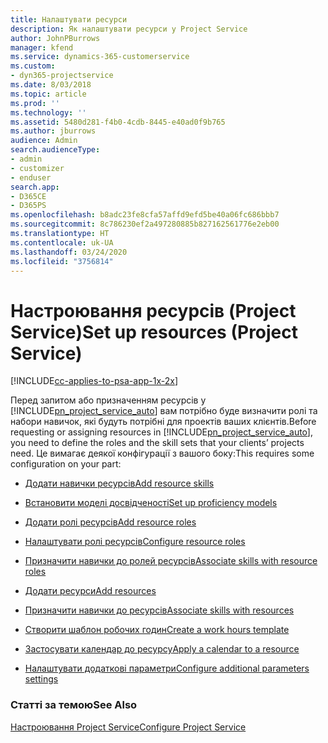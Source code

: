 ```yaml
---
title: Налаштувати ресурси
description: Як налаштувати ресурси у Project Service
author: JohnPBurrows
manager: kfend
ms.service: dynamics-365-customerservice
ms.custom:
- dyn365-projectservice
ms.date: 8/03/2018
ms.topic: article
ms.prod: ''
ms.technology: ''
ms.assetid: 5480d281-f4b0-4cdb-8445-e40ad0f9b765
ms.author: jburrows
audience: Admin
search.audienceType:
- admin
- customizer
- enduser
search.app:
- D365CE
- D365PS
ms.openlocfilehash: b8adc23fe8cfa57affd9efd5be40a06fc686bbb7
ms.sourcegitcommit: 8c786230ef2a497280885b827162561776e2eb00
ms.translationtype: HT
ms.contentlocale: uk-UA
ms.lasthandoff: 03/24/2020
ms.locfileid: "3756814"
---
```

# <a name="set-up-resources-project-service"></a><span data-ttu-id="c7206-103">Настроювання ресурсів (Project Service)</span><span class="sxs-lookup"><span data-stu-id="c7206-103">Set up resources (Project Service)</span></span>

[!INCLUDE[cc-applies-to-psa-app-1x-2x](../includes/cc-applies-to-psa-app-1x-2x.md)]

<span data-ttu-id="c7206-104">Перед запитом або призначенням ресурсів у [!INCLUDE[pn_project_service_auto](../includes/pn-project-service-auto.md)] вам потрібно буде визначити ролі та набори навичок, які будуть потрібні для проектів ваших клієнтів.</span><span class="sxs-lookup"><span data-stu-id="c7206-104">Before requesting or assigning resources in [!INCLUDE[pn_project_service_auto](../includes/pn-project-service-auto.md)], you need to define the roles and the skill sets that your clients’ projects need.</span></span> <span data-ttu-id="c7206-105">Це вимагає деякої конфігурації з вашого боку:</span><span class="sxs-lookup"><span data-stu-id="c7206-105">This requires some configuration on your part:</span></span>  
  
-   [<span data-ttu-id="c7206-106">Додати навички ресурсів</span><span class="sxs-lookup"><span data-stu-id="c7206-106">Add resource skills</span></span>](../project-service/add-resource-skills.md)  
  
-   [<span data-ttu-id="c7206-107">Встановити моделі досвідченості</span><span class="sxs-lookup"><span data-stu-id="c7206-107">Set up proficiency models</span></span>](../project-service/set-up-proficiency-models.md)  
  
-   [<span data-ttu-id="c7206-108">Додати ролі ресурсів</span><span class="sxs-lookup"><span data-stu-id="c7206-108">Add resource roles</span></span>](../project-service/add-resource-roles.md)  
  
-   [<span data-ttu-id="c7206-109">Налаштувати ролі ресурсів</span><span class="sxs-lookup"><span data-stu-id="c7206-109">Configure resource roles</span></span>](../project-service/configure-resource-roles.md)  
  
-   [<span data-ttu-id="c7206-110">Призначити навички до ролей ресурсів</span><span class="sxs-lookup"><span data-stu-id="c7206-110">Associate skills with resource roles</span></span>](../project-service/associate-skills-with-resource-roles.md)  
  
-   [<span data-ttu-id="c7206-111">Додати ресурси</span><span class="sxs-lookup"><span data-stu-id="c7206-111">Add resources</span></span>](../project-service/add-resources.md)  
  
-   [<span data-ttu-id="c7206-112">Призначити навички до ресурсів</span><span class="sxs-lookup"><span data-stu-id="c7206-112">Associate skills with resources</span></span>](../project-service/associate-skills-with-resources.md)  
  
-   [<span data-ttu-id="c7206-113">Створити шаблон робочих годин</span><span class="sxs-lookup"><span data-stu-id="c7206-113">Create a work hours template</span></span>](../project-service/create-work-hours-template.md)  
  
-   [<span data-ttu-id="c7206-114">Застосувати календар до ресурсу</span><span class="sxs-lookup"><span data-stu-id="c7206-114">Apply a calendar to a resource</span></span>](../project-service/apply-calendar-resource.md)  
  
-   [<span data-ttu-id="c7206-115">Налаштувати додаткові параметри</span><span class="sxs-lookup"><span data-stu-id="c7206-115">Configure additional parameters settings</span></span>](../project-service/configure-additional-parameters-settings.md)  
  
### <a name="see-also"></a><span data-ttu-id="c7206-116">Статті за темою</span><span class="sxs-lookup"><span data-stu-id="c7206-116">See Also</span></span>  
 [<span data-ttu-id="c7206-117">Настроювання Project Service</span><span class="sxs-lookup"><span data-stu-id="c7206-117">Configure Project Service</span></span>](../project-service/configure.md)
